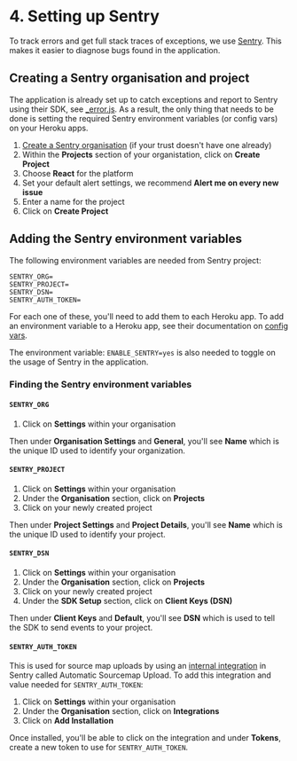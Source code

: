 # 4. Setting up Sentry

To track errors and get full stack traces of exceptions, we use [Sentry](https://sentry.io). This makes it easier to diagnose bugs found in the application.

## Creating a Sentry organisation and project

The application is already set up to catch exceptions and report to Sentry using
their SDK, see [\_error.js](../../../src/pages/../../nhs-virtual-visit/pages/_error.js).
As a result, the only thing that needs to be done is setting the required Sentry
environment variables (or config vars) on your Heroku apps.

1. [Create a Sentry organisation](https://sentry.io/signup/) (if your trust
   doesn't have one already)
1. Within the **Projects** section of your organistation, click on **Create Project**
1. Choose **React** for the platform
1. Set your default alert settings, we recommend **Alert me on every new issue**
1. Enter a name for the project
1. Click on **Create Project**

## Adding the Sentry environment variables

The following environment variables are needed from Sentry project:

```
SENTRY_ORG=
SENTRY_PROJECT=
SENTRY_DSN=
SENTRY_AUTH_TOKEN=
```

For each one of these, you'll need to add them to each Heroku app. To add an
environment variable to a Heroku app, see their documentation on [config vars](https://devcenter.heroku.com/articles/config-vars).

The environment variable: `ENABLE_SENTRY=yes` is also needed to toggle on the
usage of Sentry in the application.

### Finding the Sentry environment variables

#### `SENTRY_ORG`

1. Click on **Settings** within your organisation

Then under **Organisation Settings** and **General**, you'll see **Name** which
is the unique ID used to identify your organization.

#### `SENTRY_PROJECT`

1. Click on **Settings** within your organisation
1. Under the **Organisation** section, click on **Projects**
1. Click on your newly created project

Then under **Project Settings** and **Project Details**, you'll see **Name**
which is the unique ID used to identify your project.

#### `SENTRY_DSN`

1. Click on **Settings** within your organisation
1. Under the **Organisation** section, click on **Projects**
1. Click on your newly created project
1. Under the **SDK Setup** section, click on **Client Keys (DSN)**

Then under **Client Keys** and **Default**, you'll see **DSN**
which is used to tell the SDK to send events to your project.

#### `SENTRY_AUTH_TOKEN`

This is used for source map uploads by using an [internal integration](https://docs.sentry.io/product/integrations/integration-platform/#internal-integrations) in Sentry called Automatic Sourcemap Upload. To add this integration and value needed for `SENTRY_AUTH_TOKEN`:

1. Click on **Settings** within your organisation
1. Under the **Organisation** section, click on **Integrations**
1. Click on **Add Installation**

Once installed, you'll be able to click on the integration and under **Tokens**,
create a new token to use for `SENTRY_AUTH_TOKEN`.
